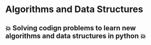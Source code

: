 # Algorithms and Data Structures

## :collision: Solving codign problems to learn new algorithms and data structures in python :collision:
